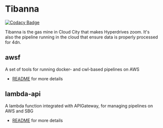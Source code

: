 # Tibanna

[![Codacy Badge](https://api.codacy.com/project/badge/Grade/19d6d727c48743a981a90363c58226d8)](https://www.codacy.com/app/SooLee/tibanna?utm_source=github.com&utm_medium=referral&utm_content=4dn-dcic/tibanna&utm_campaign=badger)

Tibanna is the gas mine in Cloud City that makes Hyperdrives zoom.  It's also the pipeline running in the cloud that ensure data is properly processed for 4dn.


## awsf
A set of tools for running docker- and cwl-based pipelines on AWS
* [README](awsf/README.md) for more details

## lambda-api
A lambda function integrated with APIGateway, for managing pipelines on AWS and SBG
* [README](lambda-api/README.md) for more details

